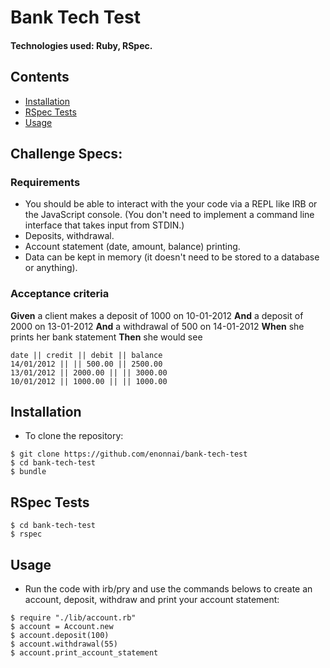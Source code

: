 # Bank Tech Test

#### Technologies used: Ruby, RSpec.

## Contents

* [Installation](#Installation)
* [RSpec Tests](#RSpec)
* [Usage](#Usage)

## Challenge Specs:

### Requirements

* You should be able to interact with the your code via a REPL like IRB or the JavaScript console.  (You don't need to implement a command line interface that takes input from STDIN.)
* Deposits, withdrawal.
* Account statement (date, amount, balance) printing.
* Data can be kept in memory (it doesn't need to be stored to a database or anything).

### Acceptance criteria

**Given** a client makes a deposit of 1000 on 10-01-2012
**And** a deposit of 2000 on 13-01-2012
**And** a withdrawal of 500 on 14-01-2012
**When** she prints her bank statement
**Then** she would see

```
date || credit || debit || balance
14/01/2012 || || 500.00 || 2500.00
13/01/2012 || 2000.00 || || 3000.00
10/01/2012 || 1000.00 || || 1000.00
```

## <a name="Installation">Installation</a>
* To clone the repository:
```shell
$ git clone https://github.com/enonnai/bank-tech-test
$ cd bank-tech-test
$ bundle
```

## <a name="Rspec">RSpec Tests</a>
```shell
$ cd bank-tech-test
$ rspec
```

## <a name="Usage">Usage</a>
* Run the code with irb/pry and use the commands belows to create an account, deposit, withdraw and print your account statement:
```
$ require "./lib/account.rb"
$ account = Account.new
$ account.deposit(100)
$ account.withdrawal(55)
$ account.print_account_statement
```

